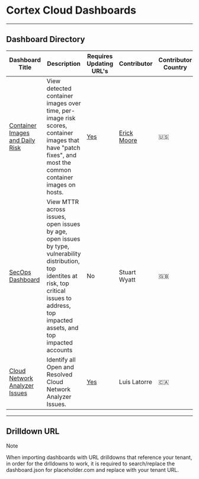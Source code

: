 # Cortex Cloud Dashboards

---

## Dashboard Directory

 | Dashboard Title |  Description  | Requires Updating URL's  | Contributor | Contributor Country |
 |---|---|---|---|---|
 | [Container Images and Daily Risk](container_image_risk/) | View detected container images over time, per-image risk scores, container images that have "patch fixes", and most the common container images on hosts. | [Yes](#drilldown-url) | [Erick Moore](https://github.com/erickmoore) | :us: |
| [SecOps Dashboard](secops_dashboard/) | View MTTR across issues, open issues by age, open issues by type, vulnerability distribution, top identites at risk, top critical issues to address, top impacted assets, and top impacted accounts | No | Stuart Wyatt | :uk: |
 | [Cloud Network Analyzer Issues](cloud_network_analyzer_issues_dashboard/) | Identify all Open and Resolved Cloud Network Analyzer Issues. | [Yes](#drilldown-url) | Luis Latorre | :canada: | | [Cloud Network Analyzer Issues](cloud_network_analyzer_issues_dashboard/) | Identify all Open Cloud Network Analyzer Issues and INternet Exposed Issues. | [Yes](#drilldown-url) | Luis Latorre | :canada: |


 ---

## Drilldown URL

 > [!NOTE]
> When importing dashboards with URL drilldowns that reference your tenant, in order for the drlldowns to work, it is required to search/replace
> the dashboard.json for placeholder.com and replace with your tenant URL.
